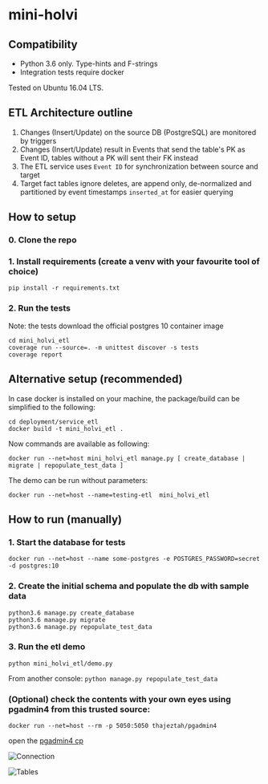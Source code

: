 # mini-holvi

## Compatibility
- Python 3.6 only. Type-hints and F-strings
- Integration tests require docker

Tested on Ubuntu 16.04 LTS.

## ETL Architecture outline

1. Changes (Insert/Update) on the source DB (PostgreSQL) are monitored by triggers
2. Changes (Insert/Update) result in Events that send the table's PK as Event ID, 
tables without a PK will sent their FK instead
3. The ETL service uses `Event ID` for synchronization between source and target
4. Target fact tables ignore deletes, are append only, 
de-normalized and partitioned by event timestamps `inserted_at` for easier querying

## How to setup

### 0. Clone the repo

### 1. Install requirements (create a venv with your favourite tool of choice)
```pip install -r requirements.txt```

### 2. Run the tests
Note: the tests download the official postgres 10 container image
```
cd mini_holvi_etl
coverage run --source=. -m unittest discover -s tests
coverage report
```

## Alternative setup (recommended)
In case docker is installed on your machine, the package/build can be simplified to the following:
```
cd deployment/service_etl
docker build -t mini_holvi_etl .
```
Now commands are available as following:  
```
docker run --net=host mini_holvi_etl manage.py [ create_database | migrate | repopulate_test_data ]
```

The demo can be run without parameters:  
```
docker run --net=host --name=testing-etl  mini_holvi_etl
```


## How to run (manually)

### 1. Start the database for tests
```docker run --net=host --name some-postgres -e POSTGRES_PASSWORD=secret -d postgres:10```

### 2. Create the initial schema and populate the db with sample data
```
python3.6 manage.py create_database
python3.6 manage.py migrate
python3.6 manage.py repopulate_test_data
```

### 3. Run the etl demo
```python mini_holvi_etl/demo.py```

From another console: ```python manage.py repopulate_test_data``` 

### (Optional) check the contents with your own eyes using pgadmin4 from this trusted source:
```
docker run --net=host --rm -p 5050:5050 thajeztah/pgadmin4
```
open the [pgadmin4 cp](localhost:5050)

![Connection](misc/pic2.png)

![Tables](misc/pic1.png)
